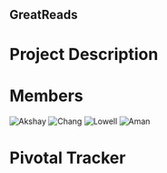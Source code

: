 ## GreatReads

# Project Description 

# Members
![Akshay](http://i.imgur.com/84GnTK5.jpg)
![Chang](http://i.imgur.com/9c8CnbV.jpg)
![Lowell](http://i.imgur.com/9hydEGk.jpg)
![Aman](http://i.imgur.com/jX9FErp.jpg)

# Pivotal Tracker


